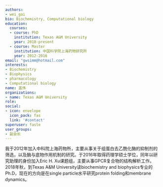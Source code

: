 ```yaml
---
authors:
- wei_gai
bio: Biochemistry, Computational biology
education:
  courses:
  - course: PhD
    institution: Texas A&M University
    year: 2018-present
  - course: Master
    institution: 中国科学院上海药物研究所
    year: 2012-2016
email: "gwsimm@hotmail.com"
interests:
- Biochemistry
- Biophysics
- pharmacology
- Computational biology
name: 盖伟
organizations:
- name: Texas A&M University
role: 
social:
- icon: envelope
  icon_pack: fas
  link: '#contact'
superuser: fasle
user_groups:
- 副会长
---
```


我于2012年加入中科院上海药物所，主要从事关于组蛋白去乙酰化酶的抑制剂的筛选，以及酶与底物作用机制的研究。于2016年取得药理学硕士学位，同年以研究助理的身份加入Eric H. Xu课题组，主要从事GPCR复合物的结构解析工作。2018年秋，到Texas A&M University读biochemistry and biophysics专业的Ph.D，现在的方向是在single particle水平研究protein folding和membrane dynamics。


